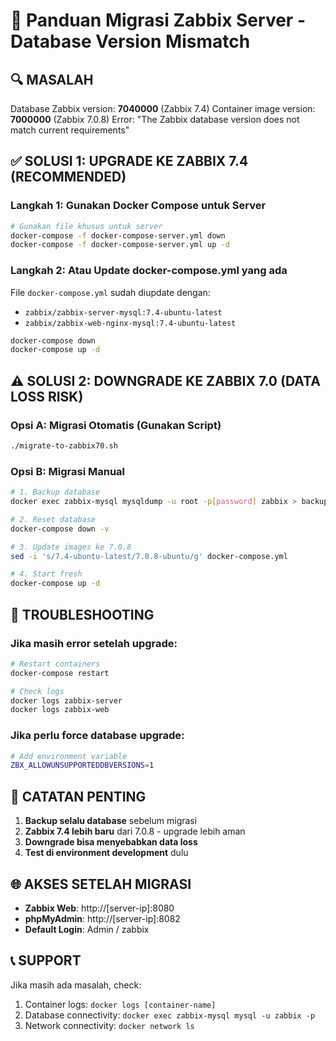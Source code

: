 # 🚀 Panduan Migrasi Zabbix Server - Database Version Mismatch

## 🔍 MASALAH
Database Zabbix version: **7040000** (Zabbix 7.4)
Container image version: **7000000** (Zabbix 7.0.8)
Error: "The Zabbix database version does not match current requirements"

## ✅ SOLUSI 1: UPGRADE KE ZABBIX 7.4 (RECOMMENDED)

### Langkah 1: Gunakan Docker Compose untuk Server
```bash
# Gunakan file khusus untuk server
docker-compose -f docker-compose-server.yml down
docker-compose -f docker-compose-server.yml up -d
```

### Langkah 2: Atau Update docker-compose.yml yang ada
File `docker-compose.yml` sudah diupdate dengan:
- `zabbix/zabbix-server-mysql:7.4-ubuntu-latest`
- `zabbix/zabbix-web-nginx-mysql:7.4-ubuntu-latest`

```bash
docker-compose down
docker-compose up -d
```

## ⚠️ SOLUSI 2: DOWNGRADE KE ZABBIX 7.0 (DATA LOSS RISK)

### Opsi A: Migrasi Otomatis (Gunakan Script)
```bash
./migrate-to-zabbix70.sh
```

### Opsi B: Migrasi Manual
```bash
# 1. Backup database
docker exec zabbix-mysql mysqldump -u root -p[password] zabbix > backup.sql

# 2. Reset database
docker-compose down -v

# 3. Update images ke 7.0.8
sed -i 's/7.4-ubuntu-latest/7.0.8-ubuntu/g' docker-compose.yml

# 4. Start fresh
docker-compose up -d
```

## 🔧 TROUBLESHOOTING

### Jika masih error setelah upgrade:
```bash
# Restart containers
docker-compose restart

# Check logs
docker logs zabbix-server
docker logs zabbix-web
```

### Jika perlu force database upgrade:
```bash
# Add environment variable
ZBX_ALLOWUNSUPPORTEDDBVERSIONS=1
```

## 📝 CATATAN PENTING

1. **Backup selalu database** sebelum migrasi
2. **Zabbix 7.4 lebih baru** dari 7.0.8 - upgrade lebih aman
3. **Downgrade bisa menyebabkan data loss**
4. **Test di environment development** dulu

## 🌐 AKSES SETELAH MIGRASI

- **Zabbix Web**: http://[server-ip]:8080
- **phpMyAdmin**: http://[server-ip]:8082
- **Default Login**: Admin / zabbix

## 📞 SUPPORT

Jika masih ada masalah, check:
1. Container logs: `docker logs [container-name]`
2. Database connectivity: `docker exec zabbix-mysql mysql -u zabbix -p`
3. Network connectivity: `docker network ls`